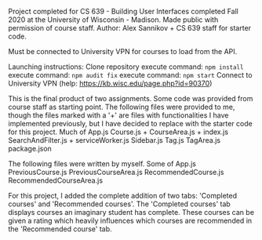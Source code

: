 Project completed for CS 639 - Building User Interfaces completed Fall 2020 at the University of Wisconsin - Madison. Made public with permission of course staff.
Author: Alex Sannikov + CS 639 staff for starter code.

Must be connected to University VPN for courses to load from the API.

Launching instructions:
     Clone repository
     execute command: `npm install`
     execute command: `npm audit fix`
     execute command: `npm start`
     Connect to University VPN (help: https://kb.wisc.edu/page.php?id=90370)

This is the final product of two assignments. 
Some code was provided from course staff as starting point. The following files were provided to me, though the files marked with a '+' are files with functionalities I have implemented previously, but I have decided to replace with the starter code for this project. 
     Much of App.js
     Course.js      +
     CourseArea.js  +
     index.js
     SearchAndFilter.js  +
     serviceWorker.js
     Sidebar.js
     Tag.js
     TagArea.js
     package.json

The following files were written by myself.
     Some of App.js
     PreviousCourse.js
     PreviousCourseArea.js
     RecommendedCourse.js
     RecommendedCourseArea.js

For this project, I added the complete addition of two tabs: 'Completed courses' and 'Recommended courses'. 
     The 'Completed courses' tab displays courses an imaginary student has complete. These courses can be given a rating which heavily influences which courses are recommended in the 'Recommended course' tab.

